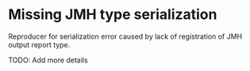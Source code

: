 # Missing JMH type serialization

Reproducer for serialization error caused by lack of registration of JMH output report type.

TODO: Add more details
